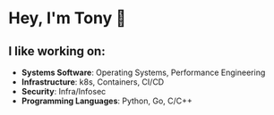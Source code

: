 # Hey, I'm Tony 🤘
## I like working on:

- **Systems Software**: Operating Systems, Performance Engineering
- **Infrastructure**: k8s, Containers, CI/CD
- **Security**: Infra/Infosec
- **Programming Languages**: Python, Go, C/C++
